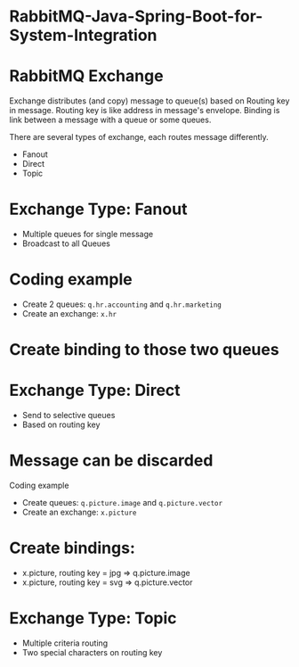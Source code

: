 # RabbitMQ-Java-Spring-Boot-for-System-Integration

# RabbitMQ Exchange
Exchange distributes (and copy) message to queue(s) based on Routing key in message. Routing key is like address in message's envelope.
Binding is link between a message with a queue or some queues.

There are several types of exchange, each routes message differently.
- Fanout
- Direct
- Topic

# Exchange Type: Fanout
- Multiple queues for single message
- Broadcast to all Queues

# Coding example
- Create 2 queues: `q.hr.accounting` and `q.hr.marketing`
- Create an exchange: `x.hr`

# Create binding to those two queues

# Exchange Type: Direct
- Send to selective queues
- Based on routing key

# Message can be discarded
Coding example
- Create queues: `q.picture.image` and `q.picture.vector`
- Create an exchange: `x.picture`

# Create bindings:
- x.picture, routing key = jpg => q.picture.image
- x.picture, routing key = svg => q.picture.vector

# Exchange Type: Topic
- Multiple criteria routing
- Two special characters on routing key
